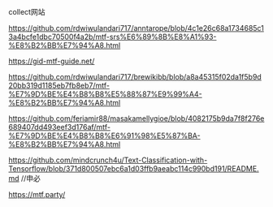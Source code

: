 collect网站



https://github.com/rdwiwulandari717/anntarope/blob/4c1e26c68a1734685c13a4bcfe1dbc70500f4a2b/mtf-srs%E6%89%8B%E8%A1%93-%E8%B2%BB%E7%94%A8.html

https://gid-mtf-guide.net/

https://github.com/rdwiwulandari717/brewikibb/blob/a8a45315f02da1f5b9d20bb319d1185eb7fb8eb7/mtf-%E7%9D%BE%E4%B8%B8%E5%88%87%E9%99%A4-%E8%B2%BB%E7%94%A8.html

https://github.com/feriamir88/masakamellygioe/blob/4082175b9da7f8f276e689407dd493eef3d176af/mtf-%E7%9D%BE%E4%B8%B8%E6%91%98%E5%87%BA-%E8%B2%BB%E7%94%A8.html

https://github.com/mindcrunch4u/Text-Classification-with-Tensorflow/blob/371d800507ebc6a1d03ffb9aeabc114c990bd191/README.md //申必



https://mtf.party/